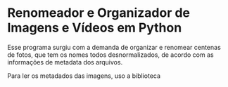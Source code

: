# Renomeador e Organizador de Imagens e Vídeos em Python

Esse programa surgiu com a demanda de organizar e renomear centenas de fotos, que tem os nomes todos desnormalizados, de acordo com as informações de metadata dos arquivos.

Para ler os metadados das imagens, uso a biblioteca 
